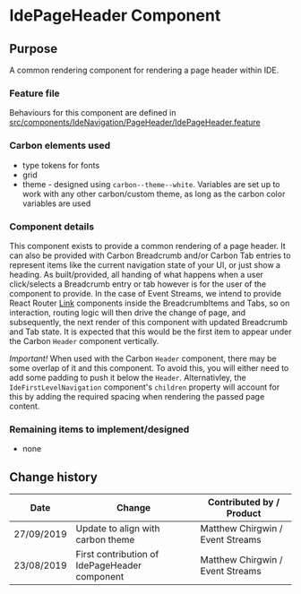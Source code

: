 # IdePageHeader Component

## Purpose

A common rendering component for rendering a page header within IDE.

### Feature file

Behaviours for this component are defined in
[src/components/IdeNavigation/PageHeader/IdePageHeader.feature](./IdePageHeader.feature)

### Carbon elements used

- type tokens for fonts
- grid
- theme - designed using `carbon--theme--white`. Variables are set up to work
  with any other carbon/custom theme, as long as the carbon color variables are
  used

### Component details

This component exists to provide a common rendering of a page header. It can
also be provided with Carbon Breadcrumb and/or Carbon Tab entries to represent
items like the current navigation state of your UI, or just show a heading. As
built/provided, all handing of what happens when a user click/selects a
Breadcrumb entry or tab however is for the user of the component to provide. In
the case of Event Streams, we intend to provide React Router
[Link](https://reacttraining.com/react-router/web/api/Link) components inside
the BreadcrumbItems and Tabs, so on interaction, routing logic will then drive
the change of page, and subsequently, the next render of this component with
updated Breadcrumb and Tab state. It is expected that this would be the first
item to appear under the Carbon `Header` component vertically.

_Important!_ When used with the Carbon `Header` component, there may be some
overlap of it and this component. To avoid this, you will either need to add
some padding to push it below the `Header`. Alternativley, the
`IdeFirstLevelNavigation` component's `children` property will account for this
by adding the required spacing when rendering the passed page content.

### Remaining items to implement/designed

- none

## Change history

| Date       | Change                                        | Contributed by / Product         |
| ---------- | --------------------------------------------- | -------------------------------- |
| 27/09/2019 | Update to align with carbon theme             | Matthew Chirgwin / Event Streams |
| 23/08/2019 | First contribution of IdePageHeader component | Matthew Chirgwin / Event Streams |
